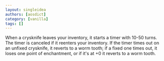 ```yaml
---
layout: singleidea
authors: [aosdict]
category: [vanilla]
tags: []
---
```

When a crysknife leaves your inventory, it starts a timer with 10-50 turns. The timer is canceled if it reenters your inventory. If the timer times out on an unfixed crysknife, it reverts to a worm tooth; if a fixed one times out, it loses one point of enchantment, or if it's at +0 it reverts to a worm tooth.

